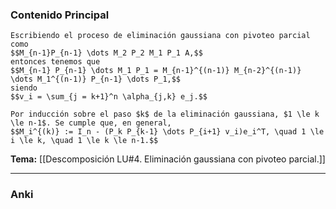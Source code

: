 ### Contenido Principal

```ad-proposition
Escribiendo el proceso de eliminación gaussiana con pivoteo parcial como
$$M_{n-1}P_{n-1} \dots M_2 P_2 M_1 P_1 A,$$
entonces tenemos que
$$M_{n-1} P_{n-1} \dots M_1 P_1 = M_{n-1}^{(n-1)} M_{n-2}^{(n-1)} \dots M_1^{(n-1)} P_{n-1} \dots P_1,$$
siendo
$$v_i = \sum_{j = k+1}^n \alpha_{j,k} e_j.$$
```

```ad-proof
Por inducción sobre el paso $k$ de la eliminación gaussiana, $1 \le k \le n-1$. Se cumple que, en general,
$$M_i^{(k)} := I_n - (P_k P_{k-1} \dots P_{i+1} v_i)e_i^T, \quad 1 \le i \le k, \quad 1 \le k \le n-1.$$
```

**Tema:** [[Descomposición LU#4. Eliminación gaussiana con pivoteo parcial.]]

---
### Anki
